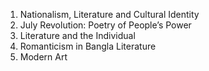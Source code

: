 

1. Nationalism, Literature and Cultural Identity
2. July Revolution: Poetry of People’s Power
3. Literature and the Individual
4. Romanticism in Bangla Literature
5. Modern Art